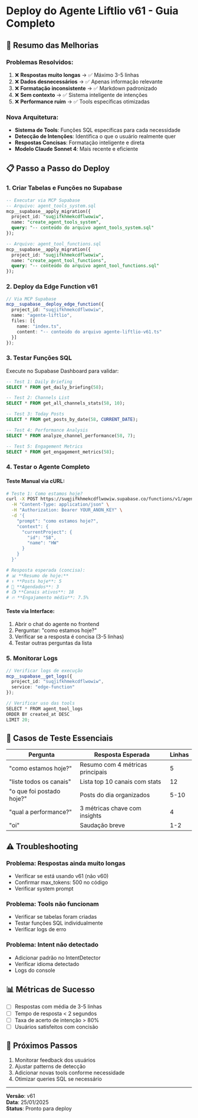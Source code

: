 # Deploy do Agente Liftlio v61 - Guia Completo

## 🎯 Resumo das Melhorias

### Problemas Resolvidos:
1. ❌ **Respostas muito longas** → ✅ Máximo 3-5 linhas
2. ❌ **Dados desnecessários** → ✅ Apenas informação relevante
3. ❌ **Formatação inconsistente** → ✅ Markdown padronizado
4. ❌ **Sem contexto** → ✅ Sistema inteligente de intenções
5. ❌ **Performance ruim** → ✅ Tools específicas otimizadas

### Nova Arquitetura:
- **Sistema de Tools**: Funções SQL específicas para cada necessidade
- **Detecção de Intenções**: Identifica o que o usuário realmente quer
- **Respostas Concisas**: Formatação inteligente e direta
- **Modelo Claude Sonnet 4**: Mais recente e eficiente

## 📋 Passo a Passo do Deploy

### 1. Criar Tabelas e Funções no Supabase

```sql
-- Executar via MCP Supabase
-- Arquivo: agent_tools_system.sql
mcp__supabase__apply_migration({
  project_id: "suqjifkhmekcdflwowiw",
  name: "create_agent_tools_system",
  query: "-- conteúdo do arquivo agent_tools_system.sql"
});

-- Arquivo: agent_tool_functions.sql
mcp__supabase__apply_migration({
  project_id: "suqjifkhmekcdflwowiw",
  name: "create_agent_tool_functions",
  query: "-- conteúdo do arquivo agent_tool_functions.sql"
});
```

### 2. Deploy da Edge Function v61

```typescript
// Via MCP Supabase
mcp__supabase__deploy_edge_function({
  project_id: "suqjifkhmekcdflwowiw",
  name: "agente-liftlio",
  files: [{
    name: "index.ts",
    content: "-- conteúdo do arquivo agente-liftlio-v61.ts"
  }]
});
```

### 3. Testar Funções SQL

Execute no Supabase Dashboard para validar:

```sql
-- Test 1: Daily Briefing
SELECT * FROM get_daily_briefing(58);

-- Test 2: Channels List
SELECT * FROM get_all_channels_stats(58, 10);

-- Test 3: Today Posts
SELECT * FROM get_posts_by_date(58, CURRENT_DATE);

-- Test 4: Performance Analysis
SELECT * FROM analyze_channel_performance(58, 7);

-- Test 5: Engagement Metrics
SELECT * FROM get_engagement_metrics(58);
```

### 4. Testar o Agente Completo

#### Teste Manual via cURL:

```bash
# Teste 1: Como estamos hoje?
curl -X POST https://suqjifkhmekcdflwowiw.supabase.co/functions/v1/agente-liftlio \
  -H "Content-Type: application/json" \
  -H "Authorization: Bearer YOUR_ANON_KEY" \
  -d '{
    "prompt": "como estamos hoje?",
    "context": {
      "currentProject": {
        "id": "58",
        "name": "HW"
      }
    }
  }'

# Resposta esperada (concisa):
# 📊 **Resumo de hoje:**
# ↑ **Posts hoje**: 5
# 📅 **Agendados**: 3
# 📺 **Canais ativos**: 18
# 🔥 **Engajamento médio**: 7.5%
```

#### Teste via Interface:

1. Abrir o chat do agente no frontend
2. Perguntar: "como estamos hoje?"
3. Verificar se a resposta é concisa (3-5 linhas)
4. Testar outras perguntas da lista

### 5. Monitorar Logs

```typescript
// Verificar logs de execução
mcp__supabase__get_logs({
  project_id: "suqjifkhmekcdflwowiw",
  service: "edge-function"
});

// Verificar uso das tools
SELECT * FROM agent_tool_logs 
ORDER BY created_at DESC 
LIMIT 20;
```

## 🧪 Casos de Teste Essenciais

| Pergunta | Resposta Esperada | Linhas |
|----------|-------------------|--------|
| "como estamos hoje?" | Resumo com 4 métricas principais | 5 |
| "liste todos os canais" | Lista top 10 canais com stats | 12 |
| "o que foi postado hoje?" | Posts do dia organizados | 5-10 |
| "qual a performance?" | 3 métricas chave com insights | 4 |
| "oi" | Saudação breve | 1-2 |

## ⚠️ Troubleshooting

### Problema: Respostas ainda muito longas
- Verificar se está usando v61 (não v60)
- Confirmar max_tokens: 500 no código
- Verificar system prompt

### Problema: Tools não funcionam
- Verificar se tabelas foram criadas
- Testar funções SQL individualmente
- Verificar logs de erro

### Problema: Intent não detectado
- Adicionar padrão no IntentDetector
- Verificar idioma detectado
- Logs do console

## 📊 Métricas de Sucesso

- [ ] Respostas com média de 3-5 linhas
- [ ] Tempo de resposta < 2 segundos
- [ ] Taxa de acerto de intenção > 80%
- [ ] Usuários satisfeitos com concisão

## 🚀 Próximos Passos

1. Monitorar feedback dos usuários
2. Ajustar patterns de detecção
3. Adicionar novas tools conforme necessidade
4. Otimizar queries SQL se necessário

---

**Versão**: v61  
**Data**: 25/01/2025  
**Status**: Pronto para deploy